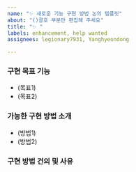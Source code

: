 ```yaml
---
name: "✨ 새로운 기능 구현 방법 논의 템플릿"
about: "()괄호 부분만 편집해 주세요"
title: "✨ "
labels: enhancement, help wanted
assignees: legionary7931, Yanghyeondong

---
```


### 구현 목표 기능
- (목표1)
- (목표2)

### 가능한 구현 방법 소개
- (방법1)
- (방법2)

### 구현 방법 건의 및 사유
